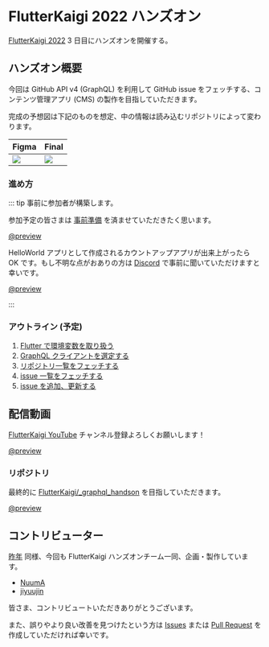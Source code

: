 # FlutterKaigi 2022 ハンズオン

[FlutterKaigi 2022](https://flutterkaigi.jp/) 3 日目にハンズオンを開催する。

## ハンズオン概要

今回は GitHub API v4 (GraphQL) を利用して GitHub issue をフェッチする、コンテンツ管理アプリ (CMS) の製作を目指していただきます。

完成の予想図は下記のものを想定、中の情報は読み込むリポジトリによって変わります。

|Figma|Final|
|:---|:---|
|![](https://i.imgur.com/hzlLica.png)|![](https://i.imgur.com/a5fgU8V.png)|

### 進め方

::: tip 事前に参加者が構築します。

参加予定の皆さまは [事前準備](https://github.com/FlutterKaigi/template_flutter/wiki) を済ませていただきたく思います。

[@preview](https://github.com/FlutterKaigi/template_flutter/wiki)

HelloWorld アプリとして作成されるカウントアップアプリが出来上がったら OK です。もし不明な点がおありの方は [Discord](https://discord.com/invite/Nr7H8JTJSF) で事前に聞いていただけますと幸いです。

[@preview](https://discord.com/invite/Nr7H8JTJSF)

:::

### アウトライン (予定)

1. [Flutter で環境変数を取り扱う](/outline/1_environment-variables.md)
2. [GraphQL クライアントを選定する](/outline/2_graphql-client.md)
3. [リポジトリ一覧をフェッチする](/outline/3_fetch-repositories.md)
4. [issue 一覧をフェッチする](/outline/4_fetch-issues.md)
5. [issue を追加、更新する](/outline/5_post-issue.md)

## 配信動画

[FlutterKaigi YouTube](https://www.youtube.com/channel/UC1JP6dPBmmccZto4LNz9KMw) チャンネル登録よろしくお願いします！

[@preview](https://www.youtube.com/watch?v=I2Cw9z6vHzk)

### リポジトリ

最終的に [FlutterKaigi/_graphql_handson](https://github.com/FlutterKaigi/_graphql_handson) を目指していただきます。

[@preview](https://github.com/FlutterKaigi/_graphql_handson)

## コントリビューター

[昨年](https://flutterkaigi-2021-workshop.netlify.app/) 同様、今回も FlutterKaigi ハンズオンチーム一同、企画・製作しています。

- [NuumA](https://github.com/Nuu-mA)
- [jiyuujin](https://github.com/jiyuujin)

皆さま、コントリビュートいただきありがとうございます。

また、誤りやより良い改善を見つけたという方は [Issues](https://github.com/FlutterKaigi/_graphql_handson/issues) または [Pull Request](https://github.com/FlutterKaigi/_graphql_handson/pulls) を作成していただければ幸いです。
